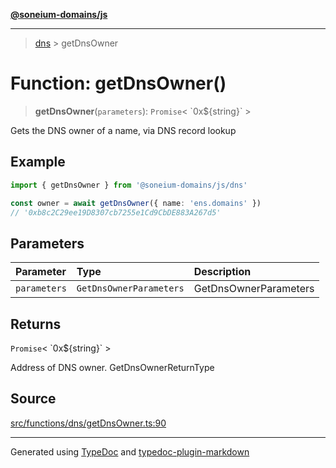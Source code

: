 [**@soneium-domains/js**](../README.md)

---

> [dns](README.md) > getDnsOwner

# Function: getDnsOwner()

> **getDnsOwner**(`parameters`): `Promise`\< \`0x$\{string}\` \>

Gets the DNS owner of a name, via DNS record lookup

## Example

```ts
import { getDnsOwner } from '@soneium-domains/js/dns'

const owner = await getDnsOwner({ name: 'ens.domains' })
// '0xb8c2C29ee19D8307cb7255e1Cd9CbDE883A267d5'
```

## Parameters

| Parameter    | Type                    | Description           |
| :----------- | :---------------------- | :-------------------- |
| `parameters` | `GetDnsOwnerParameters` | GetDnsOwnerParameters |

## Returns

`Promise`\< \`0x$\{string}\` \>

Address of DNS owner. GetDnsOwnerReturnType

## Source

[src/functions/dns/getDnsOwner.ts:90](https://github.com/soneium-domains/soneium-domains-js/tree/main/src/functions/dns/getDnsOwner.ts#L90)

---

Generated using [TypeDoc](https://typedoc.org/) and [typedoc-plugin-markdown](https://www.npmjs.com/package/typedoc-plugin-markdown)

